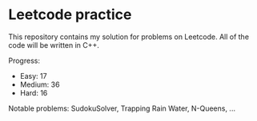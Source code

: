 # Leetcode practice

This repository contains my solution for problems on Leetcode. All of the code will be written in C++.

Progress:

- Easy: 17
- Medium: 36
- Hard: 16

Notable problems: SudokuSolver, Trapping Rain Water, N-Queens, ...
